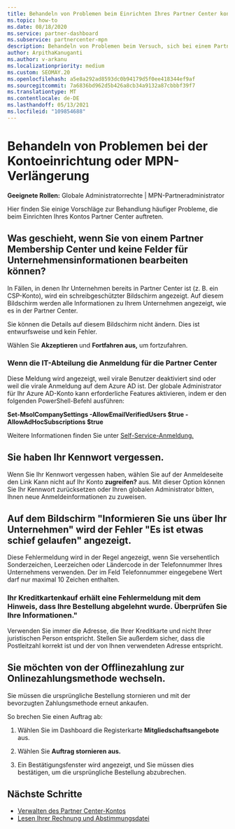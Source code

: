```yaml
---
title: Behandeln von Problemen beim Einrichten Ihres Partner Center kontos oder der MPN-Verlängerung
ms.topic: how-to
ms.date: 08/18/2020
ms.service: partner-dashboard
ms.subservice: partnercenter-mpn
description: Behandeln von Problemen beim Versuch, sich bei einem Partner Center. Antworten auf Herausforderungen bei Zahlungsmethoden, das Vergessen von Kennwörtern und mehr.
author: ArpithaKanuganti
ms.author: v-arkanu
ms.localizationpriority: medium
ms.custom: SEOMAY.20
ms.openlocfilehash: a5e8a292ad8593dc0b94179d5f0ee418344ef9af
ms.sourcegitcommit: 7a6836bd962d5b426a8cb34a9132a87cbbbf39f7
ms.translationtype: MT
ms.contentlocale: de-DE
ms.lasthandoff: 05/13/2021
ms.locfileid: "109854688"
---
```

# <a name="troubleshoot-account-setup-or-mpn-renewal-issues"></a>Behandeln von Problemen bei der Kontoeinrichtung oder MPN-Verlängerung

**Geeignete Rollen:** Globale Administratorrechte | MPN-Partneradministrator
 
Hier finden Sie einige Vorschläge zur Behandlung häufiger Probleme, die beim Einrichten Ihres Kontos Partner Center auftreten.

## <a name="what-happens-if-you-are-migrating-from-partner-membership-center-and-you-cant-edit-any-company-information-fields"></a>Was geschieht, wenn Sie von einem Partner Membership Center und keine Felder für Unternehmensinformationen bearbeiten können?

In Fällen, in denen Ihr Unternehmen bereits in Partner Center ist (z. B. ein CSP-Konto), wird ein schreibgeschützter Bildschirm angezeigt. Auf diesem Bildschirm werden alle Informationen zu Ihrem Unternehmen angezeigt, wie es in der Partner Center.

Sie können die Details auf diesem Bildschirm nicht ändern. Dies ist entwurfsweise und kein Fehler.

Wählen Sie **Akzeptieren** und **Fortfahren aus,** um fortzufahren.


### <a name="if-the-it-department-has-turned-off-sign-up-for-partner-center"></a>Wenn die IT-Abteilung die Anmeldung für die **Partner Center**

Diese Meldung wird angezeigt, weil virale Benutzer deaktiviert sind oder weil die virale Anmeldung auf dem Azure AD ist. Der globale Administrator für Ihr Azure AD-Konto kann erforderliche Features aktivieren, indem er den folgenden PowerShell-Befehl ausführen:

**Set-MsolCompanySettings -AllowEmailVerifiedUsers $true -AllowAdHocSubscriptions $true**

Weitere Informationen finden Sie unter [Self-Service-Anmeldung.](/azure/active-directory/users-groups-roles/directory-self-service-signup)

## <a name="you-forgot-your-password"></a>Sie haben Ihr Kennwort vergessen.

Wenn Sie Ihr Kennwort vergessen haben, wählen Sie auf der Anmeldeseite den Link Kann nicht auf Ihr Konto **zugreifen?** aus. Mit dieser Option können Sie Ihr Kennwort zurücksetzen oder Ihren globalen Administrator bitten, Ihnen neue Anmeldeinformationen zu zuweisen.

## <a name="on-the-tell-us-about-your-company-screen-you-receive-a-something-went-wrong-error"></a>Auf dem Bildschirm "Informieren Sie uns über Ihr Unternehmen" wird der Fehler "Es ist etwas schief gelaufen" angezeigt.

Diese Fehlermeldung wird in der Regel angezeigt, wenn Sie versehentlich Sonderzeichen, Leerzeichen oder Ländercode in der Telefonnummer Ihres Unternehmens verwenden. Der im Feld Telefonnummer eingegebene Wert darf nur maximal 10 Zeichen enthalten.


### <a name="your-credit-card-purchase-is-receiving-an-error-message-stating-that-your-order-was-declined-please-verify-your-information"></a>Ihr Kreditkartenkauf erhält eine Fehlermeldung mit dem Hinweis, dass Ihre Bestellung abgelehnt wurde. Überprüfen Sie Ihre Informationen."


Verwenden Sie immer die Adresse, die Ihrer Kreditkarte und nicht Ihrer juristischen Person entspricht. Stellen Sie außerdem sicher, dass die Postleitzahl korrekt ist und der von Ihnen verwendeten Adresse entspricht.

## <a name="you-want-to-switch-from-offline-payment-to-online-payment-method"></a>Sie möchten von der Offlinezahlung zur Onlinezahlungsmethode wechseln. 

Sie müssen die ursprüngliche Bestellung stornieren und mit der bevorzugten Zahlungsmethode erneut ankaufen.

So brechen Sie einen Auftrag ab:

1. Wählen Sie im Dashboard die Registerkarte **Mitgliedschaftsangebote** aus.

2. Wählen Sie **Auftrag stornieren aus.**

3. Ein Bestätigungsfenster wird angezeigt, und Sie müssen dies bestätigen, um die ursprüngliche Bestellung abzubrechen.

## <a name="next-steps"></a>Nächste Schritte

- [Verwalten des Partner Center-Kontos](partner-center-account-setup.md)
- [Lesen Ihrer Rechnung und Abstimmungsdatei](read-your-bill.md)
